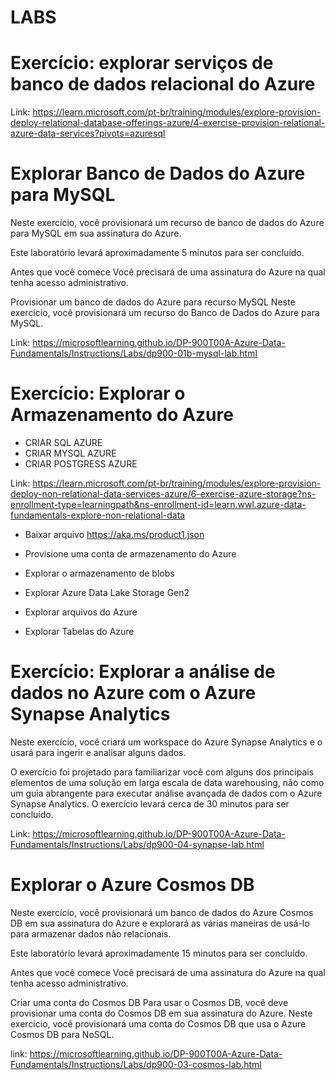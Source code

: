 # LABS 

# Exercício: explorar serviços de banco de dados relacional do Azure

Link: https://learn.microsoft.com/pt-br/training/modules/explore-provision-deploy-relational-database-offerings-azure/4-exercise-provision-relational-azure-data-services?pivots=azuresql

# Explorar Banco de Dados do Azure para MySQL
Neste exercício, você provisionará um recurso de banco de dados do Azure para MySQL em sua assinatura do Azure.

Este laboratório levará aproximadamente 5 minutos para ser concluído.

Antes que você comece
Você precisará de uma assinatura do Azure na qual tenha acesso administrativo.

Provisionar um banco de dados do Azure para recurso MySQL
Neste exercício, você provisionará um recurso do Banco de Dados do Azure para MySQL.

Link: https://microsoftlearning.github.io/DP-900T00A-Azure-Data-Fundamentals/Instructions/Labs/dp900-01b-mysql-lab.html

# Exercício: Explorar o Armazenamento do Azure
 - CRIAR SQL AZURE
 - CRIAR MYSQL AZURE 
 - CRIAR POSTGRESS AZURE

Link: https://learn.microsoft.com/pt-br/training/modules/explore-provision-deploy-non-relational-data-services-azure/6-exercise-azure-storage?ns-enrollment-type=learningpath&ns-enrollment-id=learn.wwl.azure-data-fundamentals-explore-non-relational-data

 - Baixar arquivo https://aka.ms/product1.json

- Provisione uma conta de armazenamento do Azure
- Explorar o armazenamento de blobs
- Explorar Azure Data Lake Storage Gen2
- Explorar arquivos do Azure
- Explorar Tabelas do Azure

# Exercício: Explorar a análise de dados no Azure com o Azure Synapse Analytics

Neste exercício, você criará um workspace do Azure Synapse Analytics e o usará para ingerir e analisar alguns dados.

O exercício foi projetado para familiarizar você com alguns dos principais elementos de uma solução em larga escala de data warehousing, não como um guia abrangente para executar análise avançada de dados com o Azure Synapse Analytics. O exercício levará cerca de 30 minutos para ser concluído.

Link: https://microsoftlearning.github.io/DP-900T00A-Azure-Data-Fundamentals/Instructions/Labs/dp900-04-synapse-lab.html

# Explorar o Azure Cosmos DB
Neste exercício, você provisionará um banco de dados do Azure Cosmos DB em sua assinatura do Azure e explorará as várias maneiras de usá-lo para armazenar dados não relacionais.

Este laboratório levará aproximadamente 15 minutos para ser concluído.

Antes que você comece
Você precisará de uma assinatura do Azure na qual tenha acesso administrativo.

Criar uma conta do Cosmos DB
Para usar o Cosmos DB, você deve provisionar uma conta do Cosmos DB em sua assinatura do Azure. Neste exercício, você provisionará uma conta do Cosmos DB que usa o Azure Cosmos DB para NoSQL.

link: https://microsoftlearning.github.io/DP-900T00A-Azure-Data-Fundamentals/Instructions/Labs/dp900-03-cosmos-lab.html
